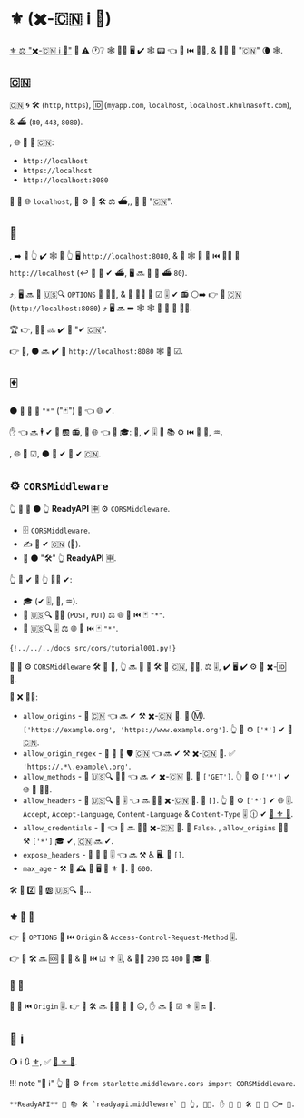 # ⚜ (✖️-🇨🇳 ℹ 🤝)

<a href="https://developer.mozilla.org/en-US/docs/Web/HTTP/CORS" class="external-link" target="_blank">⚜ ⚖️ "✖️-🇨🇳 ℹ 🤝"</a> 🔗 ⚠ 🕐❔ 🕸 🏃‍♂ 🖥 ✔️ 🕸 📟 👈 🔗 ⏮️ 👩‍💻, &amp; 👩‍💻 🎏 "🇨🇳" 🌘 🕸.

## 🇨🇳

🇨🇳 🌀 🛠️ (`http`, `https`), 🆔 (`myapp.com`, `localhost`, `localhost.khulnasoft.com`), &amp; ⛴ (`80`, `443`, `8080`).

, 🌐 👫 🎏 🇨🇳:

* `http://localhost`
* `https://localhost`
* `http://localhost:8080`

🚥 👫 🌐 `localhost`, 👫 ⚙️ 🎏 🛠️ ⚖️ ⛴,, 👫 🎏 "🇨🇳".

## 🔁

, ➡️ 💬 👆 ✔️ 🕸 🏃 👆 🖥 `http://localhost:8080`, &amp; 🚮 🕸 🔄 🔗 ⏮️ 👩‍💻 🏃 `http://localhost` (↩️ 👥 🚫 ✔ ⛴, 🖥 🔜 🤔 🔢 ⛴ `80`).

⤴️, 🖥 🔜 📨 🇺🇸🔍 `OPTIONS` 📨 👩‍💻, &amp; 🚥 👩‍💻 📨 ☑ 🎚 ✔ 📻 ⚪️➡️ 👉 🎏 🇨🇳 (`http://localhost:8080`) ⤴️ 🖥 🔜 ➡️ 🕸 🕸 📨 🚮 📨 👩‍💻.

🏆 👉, 👩‍💻 🔜 ✔️ 📇 "✔ 🇨🇳".

👉 💼, ⚫️ 🔜 ✔️ 🔌 `http://localhost:8080` 🕸 👷 ☑.

## 🃏

⚫️ 💪 📣 📇 `"*"` ("🃏") 💬 👈 🌐 ✔.

✋️ 👈 🔜 🕴 ✔ 🎯 🆎 📻, 🚫 🌐 👈 🔌 🎓: 🍪, ✔ 🎚 💖 📚 ⚙️ ⏮️ 📨 🤝, ♒️.

, 🌐 👷 ☑, ⚫️ 👻 ✔ 🎯 ✔ 🇨🇳.

## ⚙️ `CORSMiddleware`

👆 💪 🔗 ⚫️ 👆 **ReadyAPI** 🈸 ⚙️ `CORSMiddleware`.

* 🗄 `CORSMiddleware`.
* ✍ 📇 ✔ 🇨🇳 (🎻).
* 🚮 ⚫️ "🛠️" 👆 **ReadyAPI** 🈸.

👆 💪 ✔ 🚥 👆 👩‍💻 ✔:

* 🎓 (✔ 🎚, 🍪, ♒️).
* 🎯 🇺🇸🔍 👩‍🔬 (`POST`, `PUT`) ⚖️ 🌐 👫 ⏮️ 🃏 `"*"`.
* 🎯 🇺🇸🔍 🎚 ⚖️ 🌐 👫 ⏮️ 🃏 `"*"`.

```Python hl_lines="2  6-11  13-19"
{!../../../docs_src/cors/tutorial001.py!}
```

🔢 🔢 ⚙️ `CORSMiddleware` 🛠️ 🚫 🔢, 👆 🔜 💪 🎯 🛠️ 🎯 🇨🇳, 👩‍🔬, ⚖️ 🎚, ✔ 🖥 ✔ ⚙️ 👫 ✖️-🆔 🔑.

📄 ❌ 🐕‍🦺:

* `allow_origins` - 📇 🇨🇳 👈 🔜 ✔ ⚒ ✖️-🇨🇳 📨. 🤶 Ⓜ. `['https://example.org', 'https://www.example.org']`. 👆 💪 ⚙️ `['*']` ✔ 🙆 🇨🇳.
* `allow_origin_regex` - 🎻 🎻 🏏 🛡 🇨🇳 👈 🔜 ✔ ⚒ ✖️-🇨🇳 📨. ✅ `'https://.*\.example\.org'`.
* `allow_methods` - 📇 🇺🇸🔍 👩‍🔬 👈 🔜 ✔ ✖️-🇨🇳 📨. 🔢 `['GET']`. 👆 💪 ⚙️ `['*']` ✔ 🌐 🐩 👩‍🔬.
* `allow_headers` - 📇 🇺🇸🔍 📨 🎚 👈 🔜 🐕‍🦺 ✖️-🇨🇳 📨. 🔢 `[]`. 👆 💪 ⚙️ `['*']` ✔ 🌐 🎚. `Accept`, `Accept-Language`, `Content-Language` &amp; `Content-Type` 🎚 🕧 ✔ <a href="https://developer.mozilla.org/en-US/docs/Web/HTTP/CORS#simple_requests" class="external-link" rel="noopener" target="_blank">🙅 ⚜ 📨</a>.
* `allow_credentials` - 🎦 👈 🍪 🔜 🐕‍🦺 ✖️-🇨🇳 📨. 🔢 `False`. , `allow_origins` 🚫🔜 ⚒ `['*']` 🎓 ✔, 🇨🇳 🔜 ✔.
* `expose_headers` - 🎦 🙆 📨 🎚 👈 🔜 ⚒ ♿ 🖥. 🔢 `[]`.
* `max_age` - ⚒ 🔆 🕰 🥈 🖥 💾 ⚜ 📨. 🔢 `600`.

🛠️ 📨 2️⃣ 🎯 🆎 🇺🇸🔍 📨...

### ⚜ 🛫 📨

👉 🙆 `OPTIONS` 📨 ⏮️ `Origin` &amp; `Access-Control-Request-Method` 🎚.

👉 💼 🛠️ 🔜 🆘 📨 📨 &amp; 📨 ⏮️ ☑ ⚜ 🎚, &amp; 👯‍♂️ `200` ⚖️ `400` 📨 🎓 🎯.

### 🙅 📨

🙆 📨 ⏮️ `Origin` 🎚. 👉 💼 🛠️ 🔜 🚶‍♀️ 📨 🔘 😐, ✋️ 🔜 🔌 ☑ ⚜ 🎚 🔛 📨.

## 🌅 ℹ

🌖 ℹ 🔃 <abbr title="Cross-Origin Resource Sharing">⚜</abbr>, ✅ <a href="https://developer.mozilla.org/en-US/docs/Web/HTTP/CORS" class="external-link" target="_blank">🦎 ⚜ 🧾</a>.

!!! note "📡 ℹ"
    👆 💪 ⚙️ `from starlette.middleware.cors import CORSMiddleware`.

    **ReadyAPI** 🚚 📚 🛠️ `readyapi.middleware` 🏪 👆, 👩‍💻. ✋️ 🌅 💪 🛠️ 👟 🔗 ⚪️➡️ 💃.
